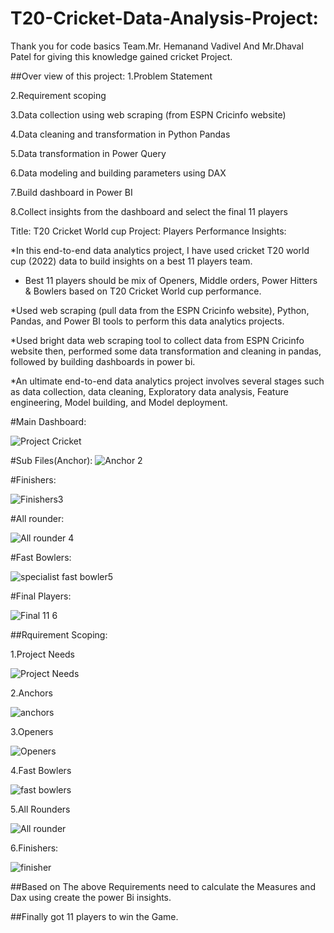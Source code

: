 # T20-Cricket-Data-Analysis-Project:

Thank you for code basics Team.Mr. Hemanand Vadivel And Mr.Dhaval Patel for giving this knowledge gained cricket Project.

##Over view of this project:
1.Problem Statement

2.Requirement scoping

3.Data collection using web scraping (from ESPN Cricinfo website)

4.Data cleaning and transformation in Python Pandas

5.Data transformation in Power Query

6.Data modeling and building parameters using DAX

7.Build dashboard in Power BI

8.Collect insights from the dashboard and select the final 11 players

Title:
T20 Cricket World cup Project: Players Performance Insights:

*In this end-to-end data analytics project, I have used cricket T20 world cup (2022) data to build insights on a best 11 players team.

* Best 11 players should be mix of Openers, Middle orders, Power Hitters & Bowlers based on T20 Cricket World cup performance.

*Used web scraping (pull data from the ESPN Cricinfo website), Python, Pandas, and Power BI tools to perform this data analytics projects.

*Used bright data web scraping tool to collect data from ESPN Cricinfo website then, performed some data transformation and cleaning in pandas, followed by building dashboards in power bi.  

  *An ultimate end-to-end data analytics project involves several stages such as data collection, data cleaning, Exploratory data analysis, Feature engineering, Model building, and Model deployment.

  
 #Main Dashboard:
  
![Project Cricket](https://user-images.githubusercontent.com/118765347/219020597-f534bbae-8b77-4750-a3b3-13a17a557ef1.png)

#Sub Files(Anchor):
![Anchor 2](https://user-images.githubusercontent.com/118765347/219020622-4aefc499-1160-4a17-bf36-fc16a9601795.png)

#Finishers:

![Finishers3](https://user-images.githubusercontent.com/118765347/219020645-cb2b5da7-ce40-4704-b4f5-637d1d43b128.png)

#All rounder:

![All rounder 4](https://user-images.githubusercontent.com/118765347/219020670-d068f673-de6e-4a41-b7e0-a6ffef9e44c5.png)

#Fast Bowlers:

![specialist fast bowler5](https://user-images.githubusercontent.com/118765347/219020698-0bc7744d-ec4d-4230-a683-a8e56a194c8f.png)

#Final Players:

![Final 11 6](https://user-images.githubusercontent.com/118765347/219020733-82b6fb49-9fde-4b71-9aab-9246455a8961.png)



##Rquirement Scoping:

1.Project Needs

![Project Needs](https://user-images.githubusercontent.com/118765347/219028530-2be11d39-dfa9-456e-a1ae-c954b2053aad.png)

2.Anchors

![anchors](https://user-images.githubusercontent.com/118765347/219028598-017103bf-3398-4a32-b3f8-0f13028fa838.png)

3.Openers

![Openers](https://user-images.githubusercontent.com/118765347/219028635-31418a94-6fbb-4575-9899-82c152fb8b15.png)

4.Fast Bowlers

![fast bowlers](https://user-images.githubusercontent.com/118765347/219028672-bfa9abcd-4d6a-4902-8fa7-5daf4e937914.png)

5.All Rounders

![All rounder](https://user-images.githubusercontent.com/118765347/219028703-4d34183a-abdc-4615-8086-5f7fa06bfe88.png)

6.Finishers:

![finisher](https://user-images.githubusercontent.com/118765347/219029090-e50f5be9-310b-4785-9f6b-0c9e8697b8d8.png)



##Based on The above Requirements need to calculate the Measures and Dax using create the power Bi insights.

##Finally got 11 players to win the Game.



